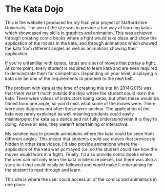 # The Kata Dojo

This is the website I produced for my final year project at Staffordshire University. The aim of the site was to provide a fun way of learning katas which showcased my skills in graphics and animation. This was achieved through creating comic books where a fight would take place and show the application of the moves in the kata, and through animations which showed the kata from different angles as well as animations showing their application.

If you're unfamiliar with karate, katas are a set of moves that portay a fight. At some point, every student is required to learn kata and are even required to demonstrate them for competition. Depending on your level, displaying a kata can be one of the requirements to proceed to the next belt.

The problem with kata at the time of creating this site (in 2014/2015) was that there wasn't much outside the dojo where the student could learn the kata. There were videos of instructors doing katas, but often these would be filmed from one angle, so you'd miss what some of the moves were. There were also diagrams but often these were unclear. The application of the kata was rarely explained as well meaning students could easily misinterperet the kata as a dance and not fully understand what it is they're doing. Above all else, they weren't entertaining or interactive.

My solution was to provide animations where the kata could be seen from different angles. This meant that students could see moves that previously hidden in other kata videos. I'd also provide animations where the application of the kata was portrayed (i.e. so the student could see how the moves would work in a fight). Finally, I'd also provide comic books where the user can not only learn the kata in bite size pieces, but there was also a story to it that could easily be followed and would make it entertaining for the student to read through and learn.

This site is where the user could access all of the comics and animations in one place.
